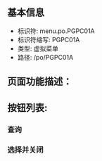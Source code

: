 
## 基本信息

- 标识符: menu.po.PGPC01A
- 标识符缩写: PGPC01A
- 类型: 虚拟菜单
- 路径: /po/PGPC01A

## 页面功能描述：





## 按钮列表:


### 查询



### 选择并关闭


